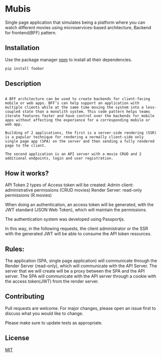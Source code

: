 # Mubis

Single page application that simulates being a platform where you can watch different movies using microservices-based architecture, Backend for frontend(BFF) pattern.

## Installation

Use the package manager [npm](https://www.npmjs.com/) to install all their dependencies.

```bash
pip install foobar
```

## Description

```

A BFF architecture can be used to create backends for client-facing mobile or web apps. BFF’s can help support an application with multiple clients while at the same time moving the system into a less-coupled state than a monolith system. This code pattern helps teams iterate features faster and have control over the backends for mobile apps without affecting the experience for a corresponding mobile or web app.

Building of 2 applications, the first is a server-side rendering (SSR) is a popular technique for rendering a normally client-side only single page app (SPA) on the server and then sending a fully rendered page to the client. 

The second application is an API server with a movie CRUD and 2 additional endpoints, login and user registration.
```

## How it works?
API Token
2 types of Access token will be created:
Admin client: administrative permissions (CRUD movies)
Render Server: read-only permissions (R movies)

When doing an authentication, an access token will be generated, with the JWT standard (JSON Web Token), which will maintain the permissions.

The authentication system was developed using Passportjs.

In this way, in the following requests, the client administrator or the SSR with the generated JWT will be able to consume the API token resources.

## Rules:
The application (SPA, single page application) will communicate through the Render Server (read-only), which will communicate with the API Server.
The server that we will create will be a proxy between the SPA and the API server.
The SPA will communicate with the API server through a cookie with the access token(JWT) from the render server.

## Contributing
Pull requests are welcome. For major changes, please open an issue first to discuss what you would like to change.

Please make sure to update tests as appropriate.

## License
[MIT](https://choosealicense.com/licenses/mit/)
